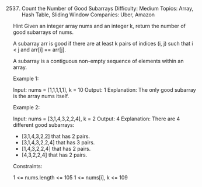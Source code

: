 2537. Count the Number of Good Subarrays
Difficulty: Medium
Topics: Array, Hash Table, Sliding Window
Companies: Uber, Amazon

Hint
Given an integer array nums and an integer k, return the number of good subarrays of nums.

A subarray arr is good if there are at least k pairs of indices (i, j) such that i < j and arr[i] == arr[j].

A subarray is a contiguous non-empty sequence of elements within an array.

 

Example 1:

Input: nums = [1,1,1,1,1], k = 10
Output: 1
Explanation: The only good subarray is the array nums itself.

Example 2:

Input: nums = [3,1,4,3,2,2,4], k = 2
Output: 4
Explanation: There are 4 different good subarrays:
- [3,1,4,3,2,2] that has 2 pairs.
- [3,1,4,3,2,2,4] that has 3 pairs.
- [1,4,3,2,2,4] that has 2 pairs.
- [4,3,2,2,4] that has 2 pairs.
 

Constraints:

1 <= nums.length <= 105
1 <= nums[i], k <= 109